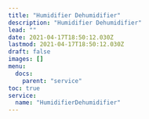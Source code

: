```yaml
---
title: "Humidifier Dehumidifier"
description: "Humidifier Dehumidifier"
lead: ""
date: 2021-04-17T18:50:12.030Z
lastmod: 2021-04-17T18:50:12.030Z
draft: false
images: []
menu:
  docs:
    parent: "service"
toc: true
service:
  name: "HumidifierDehumidifier"
---
```

